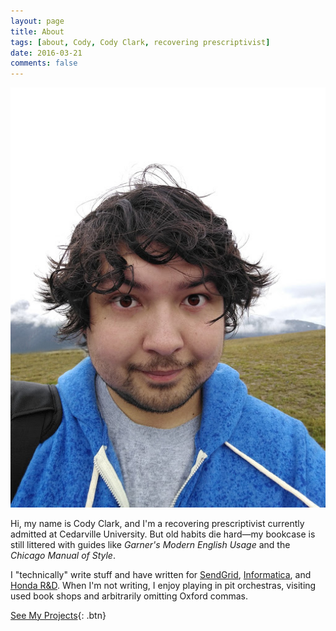 ```yaml
---
layout: page
title: About
tags: [about, Cody, Cody Clark, recovering prescriptivist]
date: 2016-03-21
comments: false
---
```


![me](/assets/img/12005.jpg)

Hi, my name is Cody Clark, and I'm a recovering prescriptivist currently admitted at Cedarville University. But old habits die hard—my bookcase is still littered with guides like *Garner's Modern English Usage* and the *Chicago Manual of Style*. 

I "technically" write stuff and have written for [SendGrid](https:sendgrid.com), [Informatica](https:informatica.com), and [Honda R&D](www.hondaresearch.com). When I'm not writing, I enjoy playing in pit orchestras, visiting used book shops and arbitrarily omitting Oxford commas. 

[See My Projects](/categories){: .btn}
